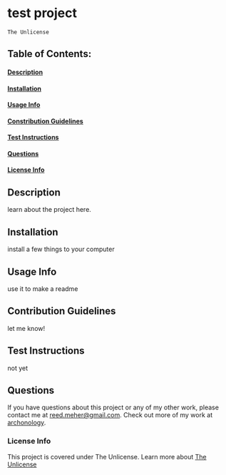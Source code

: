 # test project
    The Unlicense
## Table of Contents:
#### [Description](https://github.com/archonology/Pro-Readme-Generator/blob/main/README.md#description)
#### [Installation](https://github.com/archonology/Pro-Readme-Generator/blob/main/README.md#installation)
#### [Usage Info](https://github.com/archonology/Pro-Readme-Generator/blob/main/README.md#usage-info)
#### [Constribution Guidelines](https://github.com/archonology/Pro-Readme-Generator/blob/main/README.md#constribution-guidelines)
#### [Test Instructions](https://github.com/archonology/Pro-Readme-Generator/blob/main/README.md#test-instructions)
#### [Questions](https://github.com/archonology/Pro-Readme-Generator/blob/main/README.md#questions)
#### [License Info](https://github.com/archonology/Pro-Readme-Generator/blob/main/README.md#license-info)

## Description
learn about the project here.
    
## Installation
install a few things to your computer

## Usage Info
use it to make a readme

## Contribution Guidelines
let me know!

## Test Instructions
not yet

## Questions
If you have questions about this project or any of my other work, please contact me at reed.meher@gmail.com. Check out more of my work at [archonology](https://github.com/archonology).
    
### License Info
This project is covered under The Unlicense. Learn more about [The Unlicense](https://unlicense.org/)
